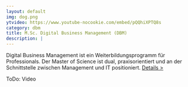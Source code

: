 ```yaml
---
layout: default
img: dog.png
ytvideo: https://www.youtube-nocookie.com/embed/pQQhiXPTQ8s
category: dbm
title: M.Sc. Digital Business Management (DBM)
description: |
---
```


Digital Business Management ist ein Weiterbildungsprogramm für Professionals. Der Master of Science ist dual, praxisorientiert und an der Schnittstelle zwischen Management und IT positioniert. <a href="http://www.hhz.de/master/digital-business-management/">Details &gt;</a>
<!-- zuviel Text 
Digital Business Management umfasst ein hochwertiges und berufsbegleitendes Studium zu Kernthemen der digitalen Transformation. Weitere Infos auf http://www.hhz.de/master/digital-business-management/.
-->

ToDo: Video
